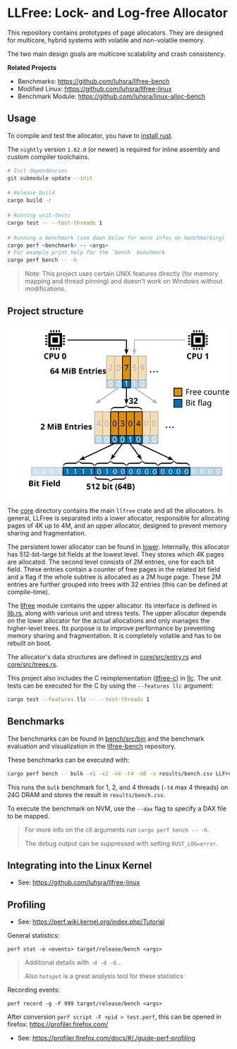 # LLFree: Lock- and Log-free Allocator

This repository contains prototypes of page allocators.
They are designed for multicore, hybrid systems with volatile and non-volatile memory.

The two main design goals are multicore scalability and crash consistency.

**Related Projects**
- Benchmarks: https://github.com/luhsra/llfree-bench
- Modified Linux: https://github.com/luhsra/llfree-linux
- Benchmark Module: https://github.com/luhsra/linux-alloc-bench

## Usage

To compile and test the allocator, you have to [install rust](https://www.rust-lang.org/learn/get-started).

The `nightly` version `1.62.0` (or newer) is required for inline assembly and custom compiler toolchains.

```sh
# Init dependencies
git submodule update --init

# Release build
cargo build -r

# Running unit-tests
cargo test -- --test-threads 1

# Running a benchmark (see down below for more infos on benchmarking)
cargo perf <benchmark> -- <args>
# For example print help for the `bench` benchmark
cargo perf bench -- -h
```

> Note: This project uses certain UNIX features directly (for memory mapping and thread pinning) and doesn't work on Windows without modifications.

## Project structure

![LLFree Architecture](fig/llfree-arch.svg)

The [core](core/) directory contains the main `llfree` crate and all the allocators.
In general, LLFree is separated into a lower allocator, responsible for allocating pages of 4K up to 4M, and an upper allocator, designed to prevent memory sharing and fragmentation.

The persistent lower allocator can be found in [lower](core/src/lower.rs).
Internally, this allocator has 512-bit-large bit fields at the lowest level.
They stores which 4K pages are allocated.
The second level consists of 2M entries, one for each bit field. These entries contain a counter of free pages in the related bit field and a flag if the whole subtree is allocated as a 2M huge page.
These 2M entries are further grouped into trees with 32 entries (this can be defined at compile-time).

The [llfree](core/src/llfree.rs) module contains the upper allocator.
Its interface is defined in [lib.rs](core/src/lib.rs), along with various unit and stress tests.
The upper allocator depends on the lower allocator for the actual allocations and only manages the higher-level trees.
Its purpose is to improve performance by preventing memory sharing and fragmentation.
It is completely volatile and has to be rebuilt on boot.

The allocator's data structures are defined in [core/src/entry.rs](core/src/entry.rs) and [core/src/trees.rs](core/src/trees.rs).

This project also includes the C reimplementation ([llfree-c](https://github.com/luhsra/llfree-c)) in [llc](core/src/llc.rs).
The unit tests can be executed for the C by using the `--features llc` argument:

```sh
cargo test --features llc -- --test-threads 1
```

## Benchmarks

The benchmarks can be found in [bench/src/bin](bench/src/bin) and the benchmark evaluation and visualization in the [llfree-bench](https://github.com/luhsra/llfree-bench) repository.

These benchmarks can be executed with:

```bash
cargo perf bench -- bulk -x1 -x2 -x4 -t4 -m8 -o results/bench.csv LLFree
```

This runs the `bulk` benchmark for 1, 2, and 4 threads (`-t4` max 4 threads) on 24G DRAM and stores the result in `results/bench.csv`.

To execute the benchmark on NVM, use the `--dax` flag to specify a DAX file to be mapped.

> For more info on the cli arguments run `cargo perf bench -- -h`.
>
> The debug output can be suppressed with setting `RUST_LOG=error`.


## Integrating into the Linux Kernel

- See: https://github.com/luhsra/llfree-linux


## Profiling

- See: https://perf.wiki.kernel.org/index.php/Tutorial

General statistics:

```
perf stat -e <events> target/release/bench <args>
```

> Additional details with `-d -d -d`...
>
> Also `hotspot` is a great analysis tool for these statistics

Recording events:

```
perf record -g -F 999 target/release/bench <args>
```

After conversion `perf script -F +pid > test.perf`, this can be opened in firefox: https://profiler.firefox.com/

- See: https://profiler.firefox.com/docs/#/./guide-perf-profiling
